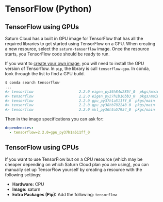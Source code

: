 # TensorFlow (Python)

## TensorFlow using GPUs

Saturn Cloud has a built in GPU image for TensorFlow that has all the required libraries to get started using TensorFlow on a GPU. When creating a new resource, select the `saturn-tensorflow` image. Once the resource starts, you TensorFlow code should be ready to run.

If you want to [create your own image](<docs/user-guide/how-to/create-images.md>), you will need to install the GPU version of Tensorflow. In `pip`, the library is call `tensorflow-gpu`. In conda, look through the list to find a GPU build.

```bash
$ conda search tensorflow
...
#> tensorflow                     2.2.0 eigen_py36h84d285f_0  pkgs/main
#> tensorflow                     2.2.0 eigen_py37h1b16bb3_0  pkgs/main
#> tensorflow                     2.2.0 gpu_py37h1a511ff_0  pkgs/main
#> tensorflow                     2.2.0 gpu_py38hb782248_0  pkgs/main
#> tensorflow                     2.2.0 mkl_py36h5a57954_0  pkgs/main
```

Then in the image specifications you can ask for:

```yml
dependencies:
  - tensorflow=2.2.0=gpu_py37h1a511ff_0
```

## TensorFlow using CPUs

If you want to use TensorFlow but on a CPU resource (which may be cheaper depending on which Saturn Cloud plan you are using), you can manually set up TensorFlow yourself by creating a resource with the following settings:

* **Hardware:** CPU
* **Image:** saturn
* **Extra Packages (Pip):** Add the following: `tensorflow`